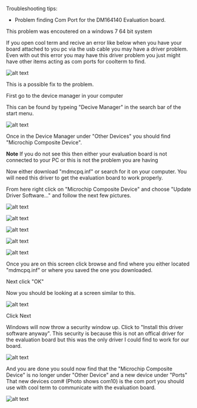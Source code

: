 Troubleshooting tips:

* Problem finding Com Port for the DM164140 Evaluation board.

This problem was encoutered on a windows 7 64 bit system
 
If you open cool term and recive an error like below when you have your board attached to you pc via the usb cable you may have a driver problem. Even with out this error you may have this driver problem you just might have other items acting as com ports for coolterm to find.
 
![alt text](https://github.com/RShankar/Intro-to-Microprocessors/blob/master/Trouble%20Shooting/T1.png "Error")

This is a possible fix to the problem.

First go to the device manager in your computer

This can be found by typeing "Decive Manager" in the search bar of the start menu.

![alt text](https://github.com/RShankar/Intro-to-Microprocessors/blob/master/Trouble%20Shooting/T2.png "Start Menu")

Once in the Device Manager under "Other Devices" you should find "Microchip Composite Device".

**Note** If you do not see this then either your evaluation board is not connected to your PC or this is not the problem you are having

Now either download "mdmcpq.inf" or search for it on your computer. You will need this driver to get the evaluation board to work properly.

From here right click on "Microchip Composite Device" and choose "Update Driver Software..." and follow the next few pictures.

![alt text](https://github.com/RShankar/Intro-to-Microprocessors/blob/master/Trouble%20Shooting/T4.png)

![alt text](https://github.com/RShankar/Intro-to-Microprocessors/blob/master/Trouble%20Shooting/T5.png)

![alt text](https://github.com/RShankar/Intro-to-Microprocessors/blob/master/Trouble%20Shooting/T6.png)

![alt text](https://github.com/RShankar/Intro-to-Microprocessors/blob/master/Trouble%20Shooting/T7.png)

![alt text](https://github.com/RShankar/Intro-to-Microprocessors/blob/master/Trouble%20Shooting/T8.png)

Once you are on this screen click browse and find where you either located "mdmcpq.inf" or where you saved the one you downloaded.

Next click "OK"

Now you should be looking at a screen similar to this.

![alt text](https://github.com/RShankar/Intro-to-Microprocessors/blob/master/Trouble%20Shooting/T9.png)

Click Next 

Windows will now throw a security window up. Click to "Install this driver software anyway". This security is because this is not an offical driver for the evaluation board but this was the only driver I could find to work for our board.

![alt text](https://github.com/RShankar/Intro-to-Microprocessors/blob/master/Trouble%20Shooting/T10.png)

And you are done you sould now find that the "Microchip Composite Device" is no longer under "Other Device" and a new device under "Ports" That new devices com# (Photo shows com10) is the com port you should use with cool term to communicate with the evaluation board.

![alt text](https://github.com/RShankar/Intro-to-Microprocessors/blob/master/Trouble%20Shooting/T11.png)
